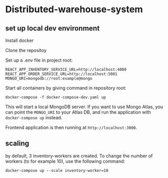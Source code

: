 # Distributed-warehouse-system

## set up local dev environment

Install docker

Clone the repositoy

Set up a .env file in project root:
```
REACT_APP_INVENTORY_SERVICE_URL=http://localhost:4000
REACT_APP_ORDER_SERVICE_URL=http://localhost:5001
MONGO_URI=mongodb://root:example@mongo
```
Start all containers by giving command in repository root:
```
docker-compose -f docker-compose-dev.yaml up
```
This will start a local MongoDB server. If you want to use Mongo Atlas, you can point the `MONGO_URI` to your Atlas DB, and run the application with `docker-compose up` instead.

Frontend application is then running at `http://localhost:3000`.

## scaling

by default, 3 inventory-workers are created. To change the number of workers (to for example 10), use the following command:

```
docker-compose up --scale inventory-worker=10
```

